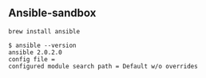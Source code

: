 ## Ansible-sandbox


```
brew install ansible
```

```
$ ansible --version
ansible 2.0.2.0
config file =
configured module search path = Default w/o overrides
```